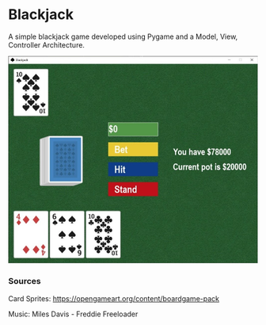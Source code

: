 # Blackjack

A simple blackjack game developed using Pygame and a Model, View, Controller Architecture.

![ui](promoimg.jpg)

### Sources

Card Sprites: https://opengameart.org/content/boardgame-pack

Music: Miles Davis - Freddie Freeloader